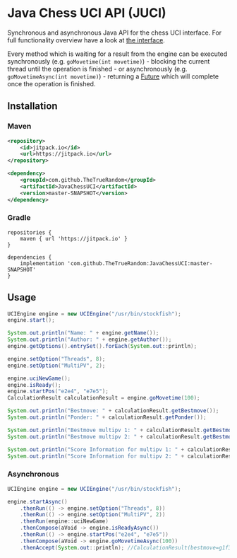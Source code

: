 # Java Chess UCI API (JUCI)

Synchronous and asynchronous Java API for the chess UCI interface.
For full functionality overview have a look at [the interface](src/main/java/IUCIEngine.java).


Every method which is waiting for a result from the engine can be executed
synchronously (e.g. `goMovetime(int movetime)`) - blocking the current thread until the operation is finished -
or asynchronously (e.g. `goMovetimeAsync(int movetime)`) - returning a [Future](https://docs.oracle.com/javase/8/docs/api/java/util/concurrent/CompletableFuture.html) which will complete once the operation is finished.

## Installation
### Maven
```xml
<repository>
    <id>jitpack.io</id>
    <url>https://jitpack.io</url>
</repository>
```

```xml
<dependency>
    <groupId>com.github.TheTrueRandom</groupId>
    <artifactId>JavaChessUCI</artifactId>
    <version>master-SNAPSHOT</version>
</dependency>
```
### Gradle
```
repositories {
    maven { url 'https://jitpack.io' }
}
```

```
dependencies {
    implementation 'com.github.TheTrueRandom:JavaChessUCI:master-SNAPSHOT'
}
```
## Usage

```java
UCIEngine engine = new UCIEngine("/usr/bin/stockfish");
engine.start();

System.out.println("Name: " + engine.getName());
System.out.println("Author: " + engine.getAuthor());
engine.getOptions().entrySet().forEach(System.out::println);

engine.setOption("Threads", 8);
engine.setOption("MultiPV", 2);

engine.uciNewGame();
engine.isReady();
engine.startPos("e2e4", "e7e5");
CalculationResult calculationResult = engine.goMovetime(100);

System.out.println("Bestmove: " + calculationResult.getBestmove());
System.out.println("Ponder: " + calculationResult.getPonder());

System.out.println("Bestmove multipv 1: " + calculationResult.getBestmovePv(1));
System.out.println("Bestmove multipv 2: " + calculationResult.getBestmovePv(2));

System.out.println("Score Information for multipv 1: " + calculationResult.getLastScoreInfo(1));
System.out.println("Score Information for multipv 2: " + calculationResult.getLastScoreInfo(2));
```

### Asynchronous
```java
UCIEngine engine = new UCIEngine("/usr/bin/stockfish");

engine.startAsync()
    .thenRun(() -> engine.setOption("Threads", 8))
    .thenRun(() -> engine.setOption("MultiPV", 2))
    .thenRun(engine::uciNewGame)
    .thenCompose(aVoid -> engine.isReadyAsync())
    .thenRun(() -> engine.startPos("e2e4", "e7e5"))
    .thenCompose(aVoid -> engine.goMovetimeAsync(100))
    .thenAccept(System.out::println); //CalculationResult(bestmove=g1f3, ponder=b8c6)
```
